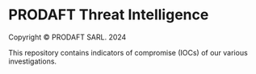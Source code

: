 # PRODAFT Threat Intelligence

Copyright © PRODAFT SARL. 2024

This repository contains indicators of compromise (IOCs) of our various investigations.



